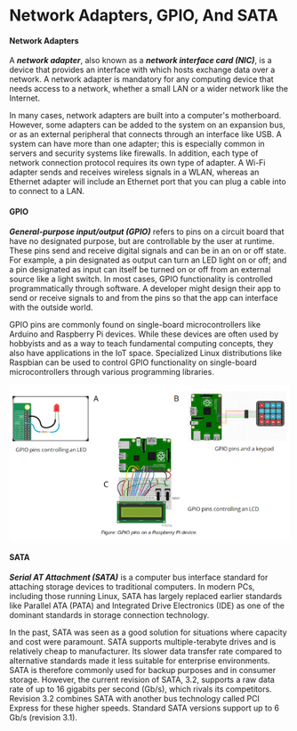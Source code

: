 # Network Adapters, GPIO, And SATA

#### Network Adapters

A **_network adapter_**, also known as a **_network interface card (NIC)_**, is a device that provides an interface with which hosts exchange data over a network. A network adapter is mandatory for any computing device that needs access to a network, whether a small LAN or a wider network like the Internet.

In many cases, network adapters are built into a computer's motherboard. However, some adapters can be added to the system on an expansion bus, or as an external peripheral that connects through an interface like USB. A system can have more than one adapter; this is especially common in servers and security systems like firewalls. In addition, each type of network connection protocol requires its own type of adapter. A Wi-Fi adapter sends and receives wireless signals in a WLAN, whereas an Ethernet adapter will include an Ethernet port that you can plug a cable into to connect to a LAN.

#### GPIO

**_General-purpose input/output (GPIO)_** refers to pins on a circuit board that have no designated purpose, but are controllable by the user at runtime. These pins send and receive digital signals and can be in an on or off state. For example, a pin designated as output can turn an LED light on or off; and a pin designated as input can itself be turned on or off from an external source like a light switch. In most cases, GPIO functionality is controlled programmatically through software. A developer might design their app to send or receive signals to and from the pins so that the app can interface with the outside world.

GPIO pins are commonly found on single-board microcontrollers like Arduino and Raspberry Pi devices. While these devices are often used by hobbyists and as a way to teach fundamental computing concepts, they also have applications in the IoT space. Specialized Linux distributions like Raspbian can be used to control GPIO functionality on single-board microcontrollers through various programming libraries.

![](./img/gpio.png)

#### SATA

**_Serial AT Attachment (SATA)_** is a computer bus interface standard for attaching storage devices to traditional computers. In modern PCs, including those running Linux, SATA has largely replaced earlier standards like Parallel ATA (PATA) and Integrated Drive Electronics (IDE) as one of the dominant standards in storage connection technology.

In the past, SATA was seen as a good solution for situations where capacity and cost were paramount. SATA supports multiple-terabyte drives and is relatively cheap to manufacturer. Its slower data transfer rate compared to alternative standards made it less suitable for enterprise environments. SATA is therefore commonly used for backup purposes and in consumer storage. However, the current revision of SATA, 3.2, supports a raw data rate of up to 16 gigabits per second (Gb/s), which rivals its competitors. Revision 3.2 combines SATA with another bus technology called PCI Express for these higher speeds. Standard SATA versions support up to 6 Gb/s (revision 3.1).